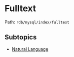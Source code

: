 # Fulltext

Path: `rdb/mysql/index/fulltext`

## Subtopics
- [Natural Language](./natural_language/README.md)
